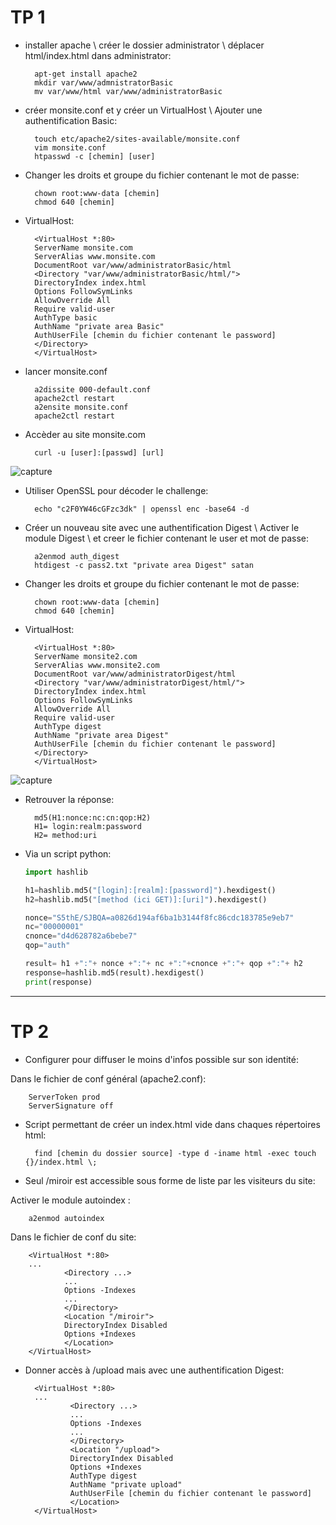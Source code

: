 # **TP 1**

- installer apache \ créer le dossier administrator \ déplacer html/index.html dans administrator: 

        apt-get install apache2
        mkdir var/www/admnistratorBasic
        mv var/www/html var/www/administratorBasic
    
- créer monsite.conf et y créer un VirtualHost \ Ajouter une authentification Basic:

        touch etc/apache2/sites-available/monsite.conf
        vim monsite.conf
        htpasswd -c [chemin] [user]
        
- Changer les droits et groupe du fichier contenant le mot de passe:
        
        chown root:www-data [chemin]
        chmod 640 [chemin]
  
- VirtualHost:
        
        <VirtualHost *:80>
        ServerName monsite.com
        ServerAlias www.monsite.com
        DocumentRoot var/www/administratorBasic/html
        <Directory "var/www/administratorBasic/html/">
        DirectoryIndex index.html
        Options FollowSymLinks
        AllowOverride All
        Require valid-user 
        AuthType basic
        AuthName "private area Basic"
        AuthUserFile [chemin du fichier contenant le password]
        </Directory>
        </VirtualHost>

- lancer monsite.conf

        a2dissite 000-default.conf
        apache2ctl restart
        a2ensite monsite.conf
        apache2ctl restart

- Accèder au site monsite.com 

        curl -u [user]:[passwd] [url]

![capture](https://github.com/JabbM/SecuInfo/blob/master/CaptureWireSharkTP1_01.PNG)

- Utiliser OpenSSL pour décoder le challenge:

        echo "c2F0YW46cGFzc3dk" | openssl enc -base64 -d
        
- Créer un nouveau site avec une authentification Digest \ Activer le module Digest \ et creer le fichier contenant le user et mot de passe:
        
        a2enmod auth_digest
        htdigest -c pass2.txt "private area Digest" satan
       
- Changer les droits et groupe du fichier contenant le mot de passe:
        
        chown root:www-data [chemin]
        chmod 640 [chemin]
        
- VirtualHost:

        <VirtualHost *:80>
        ServerName monsite2.com
        ServerAlias www.monsite2.com
        DocumentRoot var/www/administratorDigest/html
        <Directory "var/www/administratorDigest/html/">
        DirectoryIndex index.html
        Options FollowSymLinks
        AllowOverride All
        Require valid-user 
        AuthType digest
        AuthName "private area Digest"
        AuthUserFile [chemin du fichier contenant le password]
        </Directory>
        </VirtualHost>
        
![capture](https://github.com/JabbM/SecuInfo/blob/master/CaptureWireSharkTP1_02.PNG)

- Retrouver la réponse:
        
        md5(H1:nonce:nc:cn:qop:H2)
        H1= login:realm:password
        H2= method:uri
        
- Via un script python:
        
    ```python
    import hashlib

    h1=hashlib.md5("[login]:[realm]:[password]").hexdigest()
    h2=hashlib.md5("[method (ici GET)]:[uri]").hexdigest()

    nonce="S5thE/SJBQA=a0826d194af6ba1b3144f8fc86cdc183785e9eb7"
    nc="00000001"
    cnonce="d4d628782a6bebe7"
    qop="auth"

    result= h1 +":"+ nonce +":"+ nc +":"+cnonce +":"+ qop +":"+ h2
    response=hashlib.md5(result).hexdigest()
    print(response)

---

# **TP 2**

- Configurer pour diffuser le moins d'infos possible sur son identité:

Dans le fichier de conf général (apache2.conf):

        ServerToken prod
        ServerSignature off

- Script permettant de créer un index.html vide dans chaques répertoires html:

        find [chemin du dossier source] -type d -iname html -exec touch {}/index.html \;

- Seul /miroir est accessible sous forme de liste par les visiteurs du site:

Activer le module autoindex :

        a2enmod autoindex

Dans le fichier de conf du site:

        <VirtualHost *:80>
        ...
                <Directory ...>
                ...
                Options -Indexes
                ...
                </Directory>
                <Location "/miroir">
                DirectoryIndex Disabled
                Options +Indexes
                </Location>
        </VirtualHost>

- Donner accès à /upload mais avec une authentification Digest:

        <VirtualHost *:80>
        ...
                <Directory ...>
                ...
                Options -Indexes
                ...
                </Directory>
                <Location "/upload">
                DirectoryIndex Disabled
                Options +Indexes
                AuthType digest
                AuthName "private upload"
                AuthUserFile [chemin du fichier contenant le password]
                </Location>
        </VirtualHost>
